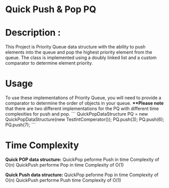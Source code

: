 # Quick Push & Pop PQ

<h1> Description : </h1>

This Project is Priority Queue data structure with the ability to push elements into the queue and pop the highest priority element from the queue. The class is implemented using a doubly linked list and a custom comparator to determine element priority.

<h1> Usage </h1>
To use these implementations of Priority Queue, you will need to provide a comparator to determine the order of objects in your queue.
<b>**Please note </b> that there are two different implementations for the PQ with different time complexities for push and pop.
 ``` 
 QuickPopDataStructure<Integer> PQ = new QuickPopDataStructure(new TestIntComperator());
 PQ.push(3);
 PQ.push(6);
 PQ.push(7);
 ```
 
 <h1> Time Complexity </h1>
<b>Quick POP data structure:</b>
 QuickPop peforme Push in time Complexity of O(n) 
 QuickPush performe Pop in time Complexity of O(1)
  
<b>Quick Push data structure: </b>
QuickPop peforme Pop in time Complexity of O(n) 
QuickPush performe Push time Complexity of O(1)
